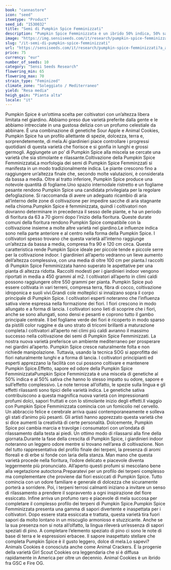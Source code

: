 ```yaml
---
book: "cannastore"
icon: "seed"
itemtype: "Product"
seed_id: "1530032"
title: "Semi di Pumpkin Spice Femminizzati"
description: "Pumpkin Spice Femminizzata è un ibrido 50% indica, 50% sativa. Periodi di fioritura di 63-70 giorni producono molte cole grandi. Sapori di spezie e pino."
image: "https://img.sensiseeds.com/it/research/pumpkin-spice-femminizzati-image.png"
slug: "/it-semi-di-pumpkin-spice-femminizzati"
url: "https://sensiseeds.com/it/research/pumpkin-spice-femminizzati?a_aid=cannastore"
price: 75
currency: "eur"
number_of_seeds: 10
category: "Sensi Seeds Research"
flowering_min: 65
flowering_max: 70
strain_type: "Feminized"
climate_zone: "Soleggiato / Mediterraneo"
yield: "Resa media"
heigh_gain: "Pianta alta"
locale: "it"
---
```

Pumpkin Spice è un’ottima scelta per coltivatori con un’altezza libera limitata nel giardino. Abbiamo preso due varietà preferite dalla gente e le abbiamo intrecciate in una gustosa delizia con un profumo celestiale da abbinare. È una combinazione di genetiche Sour Apple e Animal Cookies, Pumpkin Spice ha un profilo allettante di spezie, dolcezza, terra e, sorprendetemente, di mela.Ai giardinieri piace controllare i progressi quotidiani di questa varietà che fiorisce e si gonfia in lunghi e grossi germogli. Aggiungete un po’ di Pumpkin Spice alla miscela se cercate una varietà che sia stimolante e rilassante.Coltivazione della Pumpkin Spice FemminizzataLa morfologia dei semi di Pumpkin Spice Femminzzati si manifesta in un modo tradizionalmente indica. Le piante crescono fino a raggiungere un’altezza finale che, secondo molte valutazioni, è considerata da bassa a media. Oltre al tratto inferiore, Pumpkin Spice produce una notevole quantità di fogliame.Uno spazio internodale ristretto e un fogliame pesante rendono Pumpkin Spice una candidata privilegiata per la regolare defogliazione. Si raccomanda di avere un adeguato ricambio di aria all’interno delle zone di coltivazione per impedire sacche di aria stagnante nella chioma.Pumpkin Spice è femminizzata, quindi i coltivatori non dovranno determinare in precedenza il sesso delle piante, e ha un periodo di fioritura da 63 a 70 giorni dopo l’inizio della fioritura. Queste durate comuni della fioritura rendono Pumpkin Spice compatibile con la coltivazione insieme a molte altre varietà nel giardino.Le influenze indica sono nella parte anteriore e al centro nella forma della Pumpkin Spice. I coltivatori spesso trovano che questa varietà all’interno raggiunge un’altezza da bassa a media, compresa fra 90 e 120 cm circa. Questa caratteristica rende Pumpkin Spice ideale per piccole tende e piccole serre per la coltivazione indoor. I giardinieri all’aperto vedranno un lieve aumento dell’altezza complessiva, con una media di oltre 100 cm per pianta.I raccolti di Pumpkin Spice Femminizzata hanno superato le aspettative per una pianta di altezza ridotta. Raccolti modesti per i giardinieri indoor vengono riportati in media a 450 grammi al m2. I coltivatori all’aperto in climi caldi possono raggiungere oltre 550 grammi per pianta. Pumpkin Spice può essere coltivata in vari terreni, compresa terra, fibra di cocco, coltivazione idroponica e suoli vivi.Grandi cole molteplici si innalzano sopra il corpo principale di Pumpkin Spice. I coltivatori esperti noteranno che l’influenza sativa viene espressa nella formazione dei fiori. I fiori crescono in modo allungato e a forma di lancia. I coltivatori sono lieti di scoprire che i fiori, anche se sono allungati, sono densi e pesanti e coprono tutto il gambo principale centrale. Il bel fogliame verde dei fiori è ricoperto in modo sparso da pistilli color ruggine e da uno strato di tricomi brillanti a maturazione completa.I coltivatori all’aperto nei climi più caldi avranno il massimo successo nella coltivazione dei semi di Pumpkin Spice Femminizzati. La nostra nuova varietà preferisce un ambiente mediterraneo per prosperare nei giardini al’aperto. Pumpkin Spice cresce naturalmente folta e non richiede manipolazione. Tuttavia, usando la tecnica SOG si approfitta dei fiori naturalmente lunghi e a forma di lancia. I coltivatori principianti ed esperti apprezzano la facilità con cui possono coltivare e mantenere Pumpkin Spice.Effetto, sapore ed odore della Pumpkin Spice FemminizzataPumpkin Spice Femminizzata è una miscela di genetiche al 50% indica e al 50% sativa che hanno lo stesso impatto su odore, sapore e sull’effetto complessivo. Le note terrose all’olfatto, le spezie sulla lingua e gli effetti rilassanti sono tipici delle varietà indica. Le genetiche sativa contribuiscono a questa magnifica nuova varietà con impressionanti profumi dolci, sapori fruttati e con lo stimolante inizio degli effetti.Il viaggio con Pumpkin Spice Femminizzata comincia con un fomicolio nel cervello. Un abbraccio felice e cerebrale arriva quasi contemporaneamente e solleva gli stati d’animo più pesanti. Gli artisti hanno apprezzato questa varietà che si dice aumenti la creatività di certe personalità. Dolcemente, Pumpkin Spice poi cambia marcia e travolge i consumatori con un’ondata di rilassamento dalla testa ai piedi. Un ottimo modo di rilassarsi alla fine della giornata.Durante la fase della crescita di Pumpkin Spice, i giardinieri indoor noteranno un leggero odore mentre si trovano nell’area di coltivazione. Non del tutto rappresentativa del profilo finale dei terpeni, la presenza di aromi floreali e di erbe si fonde con laria della stanza. Man mano che questa varietà procede nella fioritura, l’odore delicato e piacevole diventa leggermente più pronunciato. All’aperto questi profumi si mescolano bene alla vegetazione autoctona.Preparatevi per un profilo dei terpeni complesso ma complementare che proviene dai fiori essiccati di Pumpkin Spice. Tutto comincia con un odore familiare e generale di dolcezza che sicuramente porterà a sorridere. Poi, i terpeni terrosi calmanti iniziano a invitare un senso di rilassamento a prendere il sopravvento a ogni inspirazione del fiore essiccato. Infine arriva un profumo raro e piacevole di mela succosa per completare il complesso profilo dei terpeni di Pumpkin Spice.Pumpkin Spice Femminizzata presenta una gamma di sapori divertente e inaspettata per i coltivatori. Dopo essere stata essiccata e trattata, questa varietà tira fuori sapori da molto lontano in un miscuglio armonioso e stuzzicante. Anche se la sua presenza non si nota all’olfatto, la lingua rileverà un’essenza di sapori speziati di pino. A completare l’elemento speziato di pino ci sono le note di base di terra e le espressioni erbacee. Il sapore inaspettato stellare che completa Pumpkin Spice è il gusto leggero, dolce di mela.Lo sapevi? Animals Cookies è conosciuta anche come Animal Crackers. È la progenie della varietà Girl Scout Cookies ora leggendaria che si è diffusa rapidamente in America per oltre un decennio. Animal Cookies è un ibrido fra GSC e Fire OG.

